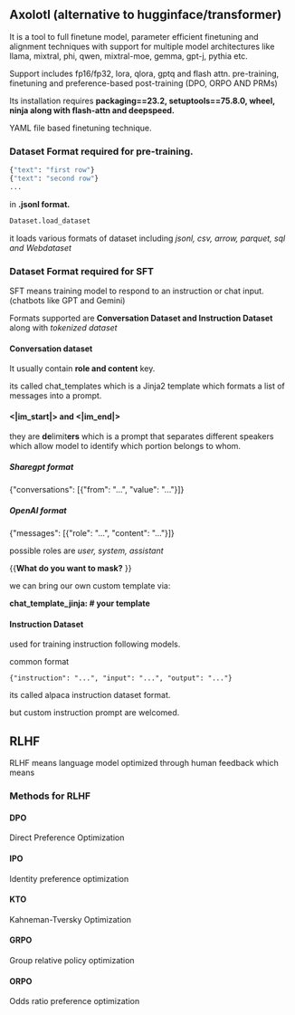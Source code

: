 ## Axolotl (alternative to hugginface/transformer)

It is a tool to full finetune model, parameter efficient finetuning and alignment techniques with support for multiple model architectures like llama, mixtral, phi, qwen, mixtral-moe, gemma, gpt-j, pythia etc. 

Support includes fp16/fp32, lora, qlora, gptq and flash attn. pre-training, finetuning and preference-based post-training (DPO, ORPO AND PRMs) 

Its installation requires **packaging==23.2, setuptools==75.8.0, wheel, ninja along with flash-attn and deepspeed.**

YAML file based finetuning technique. 

### Dataset Format required for pre-training. 

```python
{"text": "first row"}
{"text": "second row"}
...
```
in **.jsonl format.** 

```python
Dataset.load_dataset
```
it loads various formats of dataset including *jsonl, csv, arrow, parquet, sql and Webdataset*

### Dataset Format required for SFT

SFT means training model to respond to an instruction or chat input. (chatbots like GPT and Gemini)

Formats supported are **Conversation Dataset and Instruction Dataset** along with *tokenized dataset*

#### Conversation dataset 

It usually contain **role and content** key. 

its called chat_templates which is a Jinja2 template which formats a list of messages into a prompt. 


#### <|im_start|> and <|im_end|>

they are **de**limit**ers** which is a prompt that separates different speakers which  allow model to identify which portion belongs to whom. 

##### Sharegpt format

{"conversations": [{"from": "...", "value": "..."}]}

##### OpenAI format

{"messages": [{"role": "...", "content": "..."}]}

possible roles are *user, system, assistant*

{{**What do you want to mask?** }}

we can bring our own custom template via: 

**chat_template_jinja: # your template**

#### Instruction Dataset

used for training instruction following models. 

common format

```{"instruction": "...", "input": "...", "output": "..."}```

its called alpaca instruction dataset format. 

but custom instruction prompt are welcomed. 

## RLHF

RLHF means language model optimized through human feedback which means


### Methods for RLHF

#### DPO 

Direct Preference Optimization


#### IPO

Identity preference optimization

#### KTO

Kahneman-Tversky Optimization

#### GRPO

Group relative policy optimization

#### ORPO

Odds ratio preference optimization

